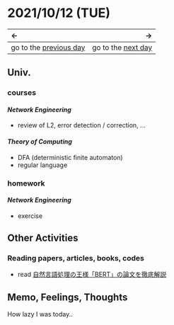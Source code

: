 # 2021/10/12 (TUE)
|←|→|
|:---|---:|
go to the [previous day](./11th.md) | go to the [next day](./13th.md)

## Univ.
### courses
#### *Network Engineering*
- review of L2, error detection / correction, ...

#### *Theory of Computing*
- DFA (deterministic finite automaton)
- regular language

### homework
#### *Network Engineering*
- exercise

## Other Activities
### Reading papers, articles, books, codes
- read [自然言語処理の王様「BERT」の論文を徹底解説](https://qiita.com/omiita/items/72998858efc19a368e50)

## Memo, Feelings, Thoughts
How lazy I was today..
